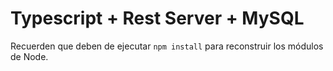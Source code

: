 # Typescript + Rest Server + MySQL

Recuerden que deben de ejecutar `npm install` para reconstruir los módulos de Node.
